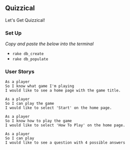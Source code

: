 ## Quizzical
Let's Get Quizzical!

### Set Up
_Copy and paste the below into the terminal_

- `rake db_create`
- `rake db_populate`

### User Storys
```
As a player
So I know what game I'm playing
I would like to see a home page with the game title.

As a player
So I can play the game
I would like to select 'Start' on the home page.

As a player
So I know how to play the game
I would like to select 'How To Play' on the home page.

As a player
So I can play
I would like to see a question with 4 possible answers
```
